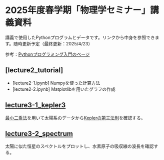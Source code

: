 
# 2025年度春学期「物理学セミナー」講義資料

講義で使用したPythonプログラムとデータです。リンクから中身を参照できます。随時更新予定（最終更新：2025/4/23）

参考：[Pythonプログラミング入門のページ](https://utokyo-ipp.github.io)

## [lecture2_tutorial]
- [lecture2-1.ipynb] Numpyを使った計算方法
- [lecture2-2.ipynb] Matplotlibを用いたグラフの作成

## [lecture3-1_kepler3]()
[最小二乗法](https://ja.wikipedia.org/wiki/最小二乗法)を用いて太陽系のデータから[Keplerの第三法則](https://ja.wikipedia.org/wiki/ケプラーの法則)を確認する。

## [lecture3-2_spectrum]()
太陽に似た恒星のスペクトルをプロットし、水素原子の吸収線の波長を確認する。


